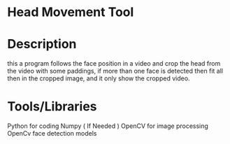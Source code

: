 # Head Movement Tool

# Description
this a program follows the face position in a video and crop the head from the video with some paddings, if more than one face is detected then fit all then in the cropped image, and it only show the cropped video.

# Tools/Libraries 

Python for coding
Numpy ( If Needed )
OpenCV for image processing
OpenCv face detection models